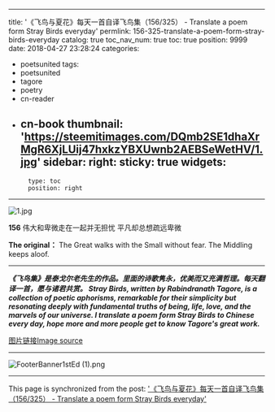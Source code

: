 
---
title: '《飞鸟与夏花》每天一首自译飞鸟集（156/325） - Translate a poem form Stray Birds everyday'
permlink: 156-325-translate-a-poem-form-stray-birds-everyday
catalog: true
toc_nav_num: true
toc: true
position: 9999
date: 2018-04-27 23:28:24
categories:
- poetsunited
tags:
- poetsunited
- tagore
- poetry
- cn-reader
- cn-book
thumbnail: 'https://steemitimages.com/DQmb2SE1dhaXrMgR6XjLUij47hxkzYBXUwnb2AEBSeWetHV/1.jpg'
sidebar:
    right:
        sticky: true
widgets:
    -
        type: toc
        position: right
---


![1.jpg](https://steemitimages.com/DQmb2SE1dhaXrMgR6XjLUij47hxkzYBXUwnb2AEBSeWetHV/1.jpg)

**156**
伟大和卑微走在一起并无担忧
平凡却总想疏远卑微

**The original：**
The Great walks with the Small without fear.
The Middling keeps aloof.

************
***《飞鸟集》是泰戈尔老先生的作品。里面的诗歌隽永，优美而又充满哲理。每天翻译一首，愿与诸君共赏。
Stray Birds, written by Rabindranath Tagore, is a collection of poetic aphorisms, remarkable for their simplicity but resonating deeply with fundamental truths of being, life, love, and the marvels of our universe. I translate a poem form Stray Birds to Chinese every day, hope more and more people get to know Tagore's great work.***

[图片链接Image source](http://www.gfphx.cn/uploads/allimg/121108/135233Q5V1160-2E64.jpg)
************
![FooterBanner1stEd (1).png](https://steemitimages.com/DQmaNBEMAdQAjvR6Cnqa9PJ8VfLb399Zq9AmeTnmaBT3heV/FooterBanner1stEd%20(1).png)

- - -

This page is synchronized from the post: ['《飞鸟与夏花》每天一首自译飞鸟集（156/325） - Translate a poem form Stray Birds everyday'](https://steemit.com/@weisheng167388/156-325-translate-a-poem-form-stray-birds-everyday)
